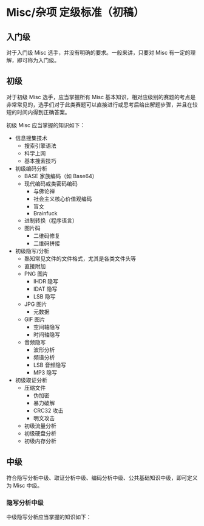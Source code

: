 # Misc/杂项 定级标准（初稿）

## 入门级

对于入门级 Misc 选手，并没有明确的要求。一般来讲，只要对 Misc 有一定的理解，即可称为入门级。

## 初级

对于初级 Misc 选手，应当掌握所有 Misc 基本知识，相对应级别的赛题的考点是非常常见的，选手们对于此类赛题可以直接进行或思考后给出解题步骤，并且在较短的时间内得到正确答案。

初级 Misc 应当掌握的知识如下：

* 信息搜集技术
	* 搜索引擎语法
	* 科学上网
	* 基本搜索技巧
* 初级编码分析
    * BASE 家族编码（如 Base64）
    * 现代编码或类密码编码
        * 与佛论禅
        * 社会主义核心价值观编码
        * 盲文
    	* Brainfuck
    * 进制转换（程序语言）
    * 图片码
    	* 二维码修复
    	* 二维码拼接
* 初级隐写/分析
    * 熟知常见文件的文件格式，尤其是各类文件头等
    * 直接附加
    * PNG 图片
        * IHDR 隐写
        * IDAT 隐写
        * LSB 隐写
    * JPG 图片
        * 元数据
    * GIF 图片
        * 空间轴隐写
        * 时间轴隐写
    * 音频隐写
        * 波形分析
        * 频谱分析
        * LSB 音频隐写
        * MP3 隐写
* 初级取证分析
    * 压缩文件
    	* 伪加密
    	* 暴力破解
    	* CRC32 攻击
    	* 明文攻击
    * 初级流量分析
    * 初级硬盘分析
    * 初级内存分析

## 中级

符合隐写分析中级、取证分析中级、编码分析中级、公共基础知识中级，即可定义为 Misc 中级。

### 隐写分析中级

中级隐写分析应当掌握的知识如下：


